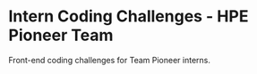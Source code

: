 # Intern Coding Challenges - HPE Pioneer Team
Front-end coding challenges for Team Pioneer interns.
